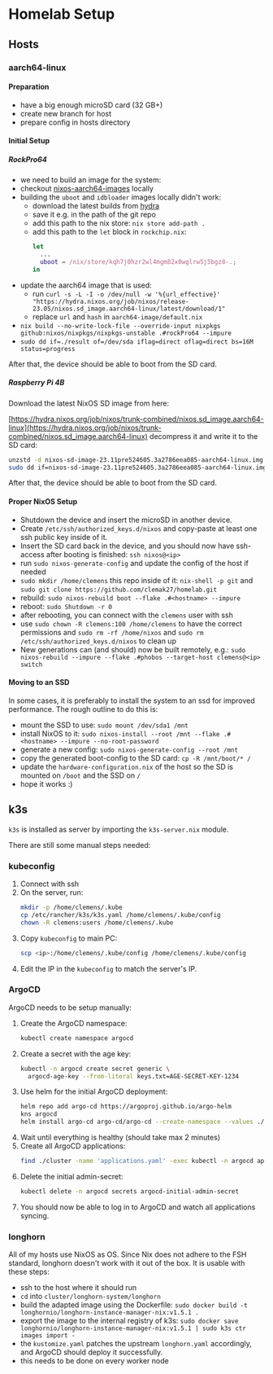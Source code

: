 # Homelab Setup

## Hosts

### aarch64-linux

<!-- markdownlint-disable-next-line -->
#### Preparation

- have a big enough microSD card (32 GB+)
- create new branch for host
- prepare config in hosts directory

#### Initial Setup

<!-- markdownlint-capture -->
<!-- markdownlint-disable MD031 -->

##### RockPro64

- we need to build an image for the system:
- checkout [nixos-aarch64-images](https://github.com/Mic92/nixos-aarch64-images)
  locally
- building the `uboot` and `idbloader` images locally didn't work:
  - download the latest builds from
    [hydra](https://hydra.nixos.org/job/nixpkgs/trunk/ubootRockPro64.aarch64-linux)
  - save it e.g. in the path of the git repo
  - add this path to the nix store: `nix store add-path .`
  - add this path to the `let` block in `rockchip.nix`:
    ```nix
    let
      ...
      uboot = /nix/store/kqh7j0hzr2wl4mgm82x0wglrw5j5bgz8-.;
    in
    ```
- update the aarch64 image that is used:
  - run
    `curl -s -L -I -o /dev/null -w '%{url_effective}' "https://hydra.nixos.org/job/nixos/release-23.05/nixos.sd_image.aarch64-linux/latest/download/1"`
  - replace `url` and `hash` in `aarch64-image/default.nix`
  <!-- markdownlint-disable-next-line -->
- `nix build --no-write-lock-file --override-input nixpkgs github:nixos/nixpkgs/nixpkgs-unstable .#rockPro64 --impure`
- `sudo dd if=./result of=/dev/sda iflag=direct oflag=direct bs=16M status=progress`

After that, the device should be able to boot from the SD card.

##### Raspberry Pi 4B

Download the latest NixOS SD image from here:

[https://hydra.nixos.org/job/nixos/trunk-combined/nixos.sd_image.aarch64-linux](https://hydra.nixos.org/job/nixos/trunk-combined/nixos.sd_image.aarch64-linux)
decompress it and write it to the SD card:

```sh
unzstd -d nixos-sd-image-23.11pre524605.3a2786eea085-aarch64-linux.img.zst
sudo dd if=nixos-sd-image-23.11pre524605.3a2786eea085-aarch64-linux.img of=/dev/sdX bs=4096 conv=fsync status=progress
```

After that, the device should be able to boot from the SD card.

#### Proper NixOS Setup

- Shutdown the device and insert the microSD in another device.
- Create `/etc/ssh/authorized_keys.d/nixos` and copy-paste at least one ssh
  public key inside of it.
- Insert the SD card back in the device, and you should now have ssh-access
  after booting is finished: `ssh nixos@<ip>`
- run `sudo nixos-generate-config` and update the config of the host if needed
- `sudo mkdir /home/clemens` this repo inside of it: `nix-shell -p git` and
  `sudo git clone https://github.com/clemak27/homelab.git`
- rebuild: `sudo nixos-rebuild boot --flake .#<hostname> --impure`
- reboot: `sudo Shutdown -r 0`
- after rebooting, you can connect with the `clemens` user with ssh
- use `sudo chown -R clemens:100 /home/clemens` to have the correct permissions
  and `sudo rm -rf /home/nixos` and `sudo rm /etc/ssh/authorized_keys.d/nixos`
  to clean up
- New generations can (and should) now be built remotely, e.g.:
  <!-- markdownlint-disable-next-line -->
  `sudo nixos-rebuild --impure --flake .#phobos --target-host clemens@<ip> switch`

#### Moving to an SSD

In some cases, it is preferably to install the system to an ssd for improved
performance. The rough outline to do this is:

- mount the SSD to use: `sudo mount /dev/sda1 /mnt`
- install NixOS to it:
  `sudo nixos-install --root /mnt --flake .#<hostname> --impure --no-root-password`
- generate a new config: `sudo nixos-generate-config --root /mnt`
- copy the generated boot-config to the SD card: `cp -R /mnt/boot/* /`
- update the `hardware-configuration.nix` of the host so the SD is mounted on
  `/boot` and the SSD on `/`
- hope it works :)

## k3s

`k3s` is installed as server by importing the `k3s-server.nix` module.

There are still some manual steps needed:

### kubeconfig

<!-- markdownlint-capture -->
<!-- markdownlint-disable MD031 -->

1. Connect with ssh
2. On the server, run:
   ```sh
   mkdir -p /home/clemens/.kube
   cp /etc/rancher/k3s/k3s.yaml /home/clemens/.kube/config
   chown -R clemens:users /home/clemens/.kube
   ```
3. Copy `kubeconfig` to main PC:
   ```sh
   scp <ip>:/home/clemens/.kube/config /home/clemens/.kube/config
   ```
4. Edit the IP in the `kubeconfig` to match the server's IP.
<!-- markdownlint-restore -->

### ArgoCD

ArgoCD needs to be setup manually:

<!-- markdownlint-capture -->
<!-- markdownlint-disable MD031 -->

1. Create the ArgoCD namespace:
   ```sh
   kubectl create namespace argocd
   ```
2. Create a secret with the age key:
   ```sh
   kubectl -n argocd create secret generic \
     argocd-age-key --from-literal keys.txt=AGE-SECRET-KEY-1234
   ```
3. Use helm for the initial ArgoCD deployment:
   ```sh
   helm repo add argo-cd https://argoproj.github.io/argo-helm
   kns argocd
   helm install argo-cd argo-cd/argo-cd --create-namespace --values ./cluster/argocd/argocd/values.yaml
   ```
4. Wait until everything is healthy (should take max 2 minutes)
5. Create all ArgoCD applications:
   <!-- markdownlint-disable-next-line -->
   ```sh
   find ./cluster -name 'applications.yaml' -exec kubectl -n argocd apply -f {} \;
   ```
6. Delete the initial admin-secret:
   ```sh
   kubectl delete -n argocd secrets argocd-initial-admin-secret
   ```
7. You should now be able to log in to ArgoCD and watch all applications
syncing.
<!-- markdownlint-restore -->

### longhorn

All of my hosts use NixOS as OS. Since Nix does not adhere to the FSH standard,
longhorn doesn't work with it out of the box. It is usable with these steps:

- ssh to the host where it should run
- `cd` into `cluster/longhorn-system/longhorn`
- build the adapted image using the Dockerfile:
  `sudo docker build -t longhornio/longhorn-instance-manager-nix:v1.5.1 .`
- export the image to the internal registry of k3s:
  <!-- markdownlint-disable-next-line MD013 -->
  `sudo docker save longhornio/longhorn-instance-manager-nix:v1.5.1 | sudo k3s ctr images import -`
- the `kustomize.yaml` patches the upstream `longhorn.yaml` accordingly, and
  ArgoCD should deploy it successfully.
- this needs to be done on every worker node
